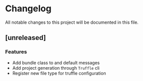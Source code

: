 # Changelog
All notable changes to this project will be documented in this file.

## [unreleased]

### Features

- Add bundle class to and default messages
- Add project generation through `Truffle` cli
- Register new file type for truffle configuration

<!-- generated by git-cliff -->
